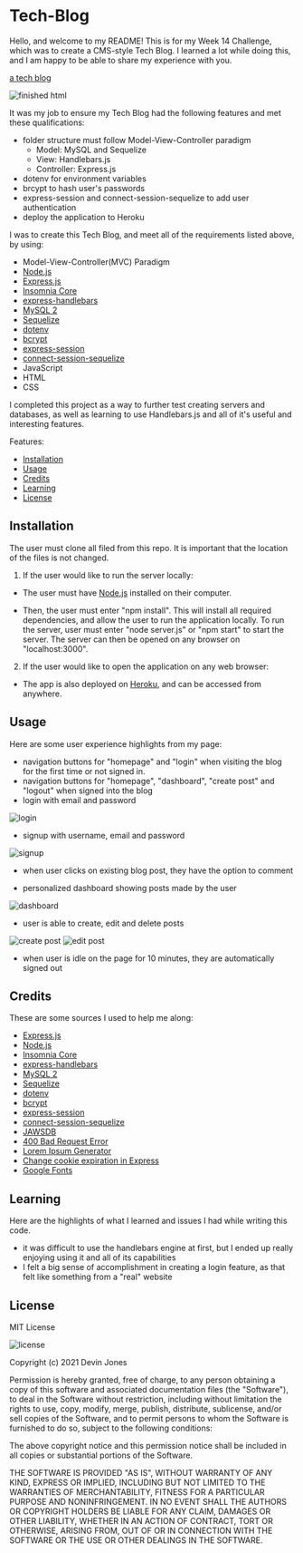 # Tech-Blog

Hello, and welcome to my README! This is for my Week 14 Challenge, which was to create a CMS-style Tech Blog. I learned a lot while doing this, and I am happy to be able to share my experience with you.

[a tech blog](https://enigmatic-fortress-14206.herokuapp.com/)

![finished html](https://github.com/dvicj/Tech-Blog/blob/main/public/images/xxx-a-tech-blog-xxx.png)


It was my job to ensure my Tech Blog had the following features and met these qualifications:

- folder structure must follow Model-View-Controller paradigm
  - Model: MySQL and Sequelize 
  - View: Handlebars.js
  - Controller: Express.js
- dotenv for environment variables
- brcypt to hash user's passwords 
- express-session and connect-session-sequelize to add user authentication
- deploy the application to Heroku 

I was to create this Tech Blog, and meet all of the requirements listed above, by using:

- Model-View-Controller(MVC) Paradigm
- [Node.js](https://nodejs.org/en/)
- [Express.js](https://expressjs.com/)
- [Insomnia Core](https://insomnia.rest/download/)
- [express-handlebars](https://www.npmjs.com/package/express-handlebars)
- [MySQL 2](https://www.npmjs.com/package/mysql2)
- [Sequelize](https://www.npmjs.com/package/sequelize)
- [dotenv](https://www.npmjs.com/package/dotenv)
- [bcrypt](https://www.npmjs.com/package/bcrypt)
- [express-session](https://www.npmjs.com/package/express-session)
- [connect-session-sequelize](https://www.npmjs.com/package/connect-session-sequelize)
- JavaScript
- HTML 
- CSS

I completed this project as a way to further test creating servers and databases, as well as learning to use Handlebars.js and all of it's useful and interesting features. 

Features:

* [Installation](#installation)
* [Usage](#usage)
* [Credits](#credits)
* [Learning](#learning)
* [License](#license)

## Installation

The user must clone all filed from this repo. It is important that the location of the files is not changed. 


1. If the user would like to run the server locally: 

- The user must have [Node.js](https://nodejs.org/en/download/) installed on their computer. 

- Then, the user must enter "npm install". This will install all required dependencies, and allow the user to run the application locally. To run the server, user must enter "node server.js" or "npm start" to start the server. The server can then be opened on any browser on "localhost:3000". 

2. If the user would like to open the application on any web browser: 

- The app is also deployed on [Heroku](https://enigmatic-fortress-14206.herokuapp.com/), and can be accessed from anywhere. 

## Usage
Here are some user experience highlights from my page:

- navigation buttons for "homepage" and "login" when visiting the blog for the first time or not signed in.
- navigation buttons for "homepage", "dashboard", "create post" and "logout" when signed into the blog
- login with email and password 

![login](https://github.com/dvicj/Tech-Blog/blob/main/public/images/login.PNG)

- signup with username, email and password

![signup](https://github.com/dvicj/Tech-Blog/blob/main/public/images/sign%20up.PNG)

- when user clicks on existing blog post, they have the option to comment 

- personalized dashboard showing posts made by the user 

![dashboard](https://github.com/dvicj/Tech-Blog/blob/main/public/images/dashboard.png)

- user is able to create, edit and delete posts 

![create post](https://github.com/dvicj/Tech-Blog/blob/main/public/images/create%20post.png)
![edit post](https://github.com/dvicj/Tech-Blog/blob/main/public/images/edit%20post.png)

- when user is idle on the page for 10 minutes, they are automatically signed out

## Credits
These are some sources I used to help me along:

- [Express.js](https://expressjs.com/)
- [Node.js](https://nodejs.org/en/download/)
- [Insomnia Core](https://insomnia.rest/download/)
- [express-handlebars](https://www.npmjs.com/package/express-handlebars)
- [MySQL 2](https://www.npmjs.com/package/mysql2)
- [Sequelize](https://www.npmjs.com/package/sequelize)
- [dotenv](https://www.npmjs.com/package/dotenv)
- [bcrypt](https://www.npmjs.com/package/bcrypt)
- [express-session](https://www.npmjs.com/package/express-session)
- [connect-session-sequelize](https://www.npmjs.com/package/connect-session-sequelize)
- [JAWSDB](https://devcenter.heroku.com/articles/jawsdb#:~:text=JawsDB%20is%20an%20add%2Don,Facebook%2C%20Twitter%2C%20and%20Youtube.)
- [400 Bad Request Error](https://airbrake.io/blog/http-errors/400-bad-request)
- [Lorem Ipsum Generator](https://www.lipsum.com/)
- [Change cookie expiration in Express](https://stackoverflow.com/questions/14049294/change-cookie-expiration-in-express)
- [Google Fonts](https://fonts.google.com/specimen/Turret+Road?preview.text_type=custom#glyphs)

## Learning
Here are the highlights of what I learned and issues I had while writing this code.

- it was difficult to use the handlebars engine at first, but I ended up really enjoying using it and all of its capabilities 
- I felt a big sense of accomplishment in creating a login feature, as that felt like something from a "real" website 

## License
MIT License

![license](https://img.shields.io/static/v1?label=license&message=MIT&color=blueviolet)

Copyright (c) 2021 Devin Jones

Permission is hereby granted, free of charge, to any person obtaining a copy of this software and associated documentation files (the "Software"), to deal in the Software without restriction, including without limitation the rights to use, copy, modify, merge, publish, distribute, sublicense, and/or sell copies of the Software, and to permit persons to whom the Software is furnished to do so, subject to the following conditions:

The above copyright notice and this permission notice shall be included in all copies or substantial portions of the Software.

THE SOFTWARE IS PROVIDED "AS IS", WITHOUT WARRANTY OF ANY KIND, EXPRESS OR IMPLIED, INCLUDING BUT NOT LIMITED TO THE WARRANTIES OF MERCHANTABILITY, FITNESS FOR A PARTICULAR PURPOSE AND NONINFRINGEMENT. IN NO EVENT SHALL THE AUTHORS OR COPYRIGHT HOLDERS BE LIABLE FOR ANY CLAIM, DAMAGES OR OTHER LIABILITY, WHETHER IN AN ACTION OF CONTRACT, TORT OR OTHERWISE, ARISING FROM, OUT OF OR IN CONNECTION WITH THE SOFTWARE OR THE USE OR OTHER DEALINGS IN THE SOFTWARE.
